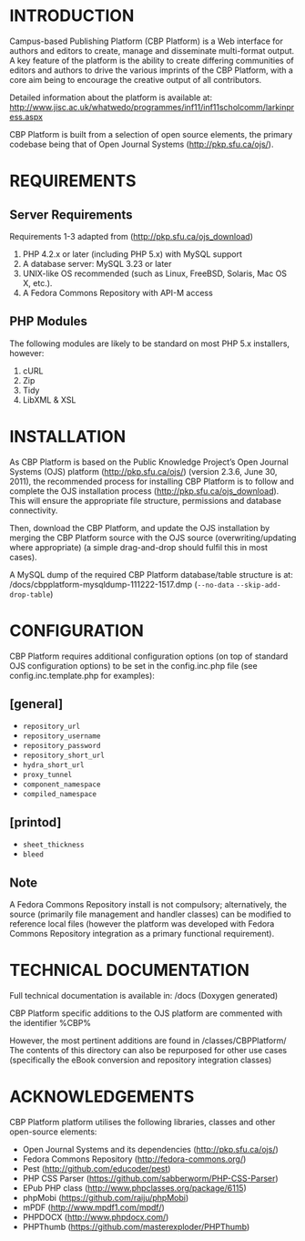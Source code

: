 # INTRODUCTION

Campus-based Publishing Platform (CBP Platform) is a Web interface for authors and editors to create, manage and disseminate multi-format output. A key feature of the platform is the ability to create differing communities of editors and authors to drive the various imprints of the CBP Platform, with a core aim being to encourage the creative output of all contributors.

Detailed information about the platform is available at: http://www.jisc.ac.uk/whatwedo/programmes/inf11/inf11scholcomm/larkinpress.aspx

CBP Platform is built from a selection of open source elements, the primary codebase being that of Open Journal Systems (http://pkp.sfu.ca/ojs/).

# REQUIREMENTS

## Server Requirements

Requirements 1-3 adapted from (http://pkp.sfu.ca/ojs_download)

1.	PHP 4.2.x or later (including PHP 5.x) with MySQL support
2.	A database server: MySQL 3.23 or later
3.	UNIX-like OS recommended (such as Linux, FreeBSD, Solaris, Mac OS X, etc.).
4.	A Fedora Commons Repository with API-M access

## PHP Modules

The following modules are likely to be standard on most PHP 5.x installers, however:

1.	cURL 
2.	Zip 
3.	Tidy 
4.	LibXML & XSL 

# INSTALLATION

As CBP Platform is based on the Public Knowledge Project’s Open Journal Systems (OJS) platform (http://pkp.sfu.ca/ojs/) (version 2.3.6, June 30, 2011), the recommended process for installing CBP Platform is to follow and complete the OJS installation process (http://pkp.sfu.ca/ojs_download). This will ensure the appropriate file structure, permissions and database connectivity. 

Then, download the CBP Platform, and update the OJS installation by merging the CBP Platform source with the OJS source (overwriting/updating where appropriate) (a simple drag-and-drop should fulfil this in most cases).

A MySQL dump of the required CBP Platform database/table structure is at: /docs/cbpplatform-mysqldump-111222-1517.dmp (`--no-data` `--skip-add-drop-table`)

# CONFIGURATION

CBP Platform requires additional configuration options (on top of standard OJS configuration options) to be set in the config.inc.php file (see config.inc.template.php for examples):

## [general]
* `repository_url`
* `repository_username`
* `repository_password`
* `repository_short_url`
* `hydra_short_url`
* `proxy_tunnel`
* `component_namespace`
* `compiled_namespace`

## [printod]
* `sheet_thickness`
* `bleed`

## Note

A Fedora Commons Repository install is not compulsory; alternatively, the source (primarily file management and handler classes) can be modified to reference local files (however the platform was developed with Fedora Commons Repository integration as a primary functional requirement).

# TECHNICAL DOCUMENTATION

Full technical documentation is available in: /docs (Doxygen generated)

CBP Platform specific additions to the OJS platform are commented with the identifier %CBP%

However, the most pertinent additions are found in /classes/CBPPlatform/
The contents of this directory can also be repurposed for other use cases (specifically the eBook conversion and repository integration classes)

# ACKNOWLEDGEMENTS

CBP Platform platform utilises the following libraries, classes and other open-source elements:

* Open Journal Systems and its dependencies (http://pkp.sfu.ca/ojs/)
* Fedora Commons Repository (http://fedora-commons.org/) 
* Pest (http://github.com/educoder/pest)
* PHP CSS Parser (https://github.com/sabberworm/PHP-CSS-Parser)
* EPub PHP class (http://www.phpclasses.org/package/6115)
* phpMobi (https://github.com/raiju/phpMobi)
* mPDF (http://www.mpdf1.com/mpdf/)
* PHPDOCX (http://www.phpdocx.com/)
* PHPThumb (https://github.com/masterexploder/PHPThumb)
